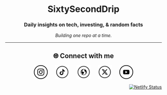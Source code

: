 <!-- Profile README for SixtySecondDrip -->

<div align="center">

#  SixtySecondDrip

### Daily insights on tech, investing, & random facts  
*Building one repo at a time.*

---

## 🌐 Connect with me  

<p align="center">
  <a href="https://instagram.com/sixtyseconddrip" target="_blank"><img src="icons/instagram-ssd.png" width="45" height="45" style="margin:0 10px;"></a>
  <a href="https://tiktok.com/@sixtyseconddrip" target="_blank"><img src="icons/tiktok-ssd.png" width="45" height="45" style="margin:0 10px;"></a>
  <a href="https://sixtyseconddrip.com" target="_blank"><img src="icons/www-ssd.png" width="45" height="45" style="margin:0 10px;"></a>
  <a href="https://x.com/sixtyseconddrip" target="_blank"><img src="icons/x-ssd.png" width="45" height="45" style="margin:0 10px;"></a>
  <a href="https://youtube.com/@sixtyseconddrip" target="_blank"><img src="icons/youtube-ssd.png" width="45" height="45" style="margin:0 10px;"></a>
</p>

</div>

<div align="right">

[![Netlify Status](https://api.netlify.com/api/v1/badges/57bde7c0-e9a0-40b1-86be-bc1aebf06431/deploy-status)](https://app.netlify.com/sites/sixtyseconddrip/deploys)

</div>


<!--
**sixtyseconddrip/sixtyseconddrip** is a ✨ _special_ ✨ repository because its `README.md` (this file) appears on your GitHub profile.

Here are some ideas to get you started:

- 🔭 I’m currently working on ...
- 🌱 I’m currently learning ...
- 👯 I’m looking to collaborate on ...
- 🤔 I’m looking for help with ...
- 💬 Ask me about ...
- 📫 How to reach me: ...
- 😄 Pronouns: ...
- ⚡ Fun fact: ...

  - TO ADD LATER -
  <a href="mailto:youremail@example.com" target="_blank" rel="noopener">
    <img src="icons/email-ssd.png" alt="Email" width="40" />
  </a>

-->
